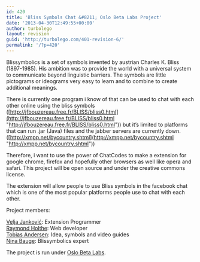 ```yaml
---
id: 420
title: 'Bliss Symbols Chat &#8211; Oslo Beta Labs Project'
date: '2013-04-30T12:49:55+00:00'
author: turbolego
layout: revision
guid: 'http://turbolego.com/401-revision-6/'
permalink: '/?p=420'
---
```


Blissymbolics is a set of symbols invented by austrian Charles K. Bliss (1897-1985). His ambition was to provide the world with a universal system to communicate beyond linguistic barriers. The symbols are little pictograms or ideograms very easy to learn and to combine to create additional meanings.

There is currently one program i know of that can be used to chat with each other online using the bliss symbols ([http://jfbouzereau.free.fr/BLISS/bliss0.html](http://jfbouzereau.free.fr/BLISS/bliss0.html "http://jfbouzereau.free.fr/BLISS/bliss0.html")) but it’s limited to platforms that can run .jar (Java) files and the jabber servers are currently down. ([http://xmpp.net/bycountry.shtml](http://xmpp.net/bycountry.shtml "http://xmpp.net/bycountry.shtml"))

Therefore, i want to use the power of ChatCodes to make a extension for google chrome, firefox and hopefully other browsers as well like opera and safari. This project will be open source and under the creative commons license.

The extension will allow people to use Bliss symbols in the facebook chat which is one of the most popular platforms people use to chat with each other.

Project members:

[Velja Janković](http://www.facebook.com/theztech "http://www.facebook.com/theztech"): Extension Programmer  
[Raymond Holthe](http://www.facebook.com/upitno "http://www.facebook.com/upitno"): Web developer  
[Tobias Andersen](http://www.facebook.com/turbolego "http://www.facebook.com/turbolego"): Idea, symbols and video guides  
[Nina Bauge](http://www.facebook.com/stikling "http://www.facebook.com/stikling"): Blissymbolics expert

The project is run under [Oslo Beta Labs](http://oslobetalabs.no/ "http://oslobetalabs.no/").